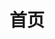 ---
home: true
title: 首页
heroImage: /images/logo.webp
actions:
  - text: 立即下载
    link: https://www.123pan.com/s/epe3jv-sZJOd.html
    type: primary

features:
  - title: 简单
    details: 忘掉令人头疼的文件或代码，所有修改都是一键式的操作
  - title: 安全
    details: 完全没有封号的风险，也不会对设备性能造成任何影响
  - title: 全能
    details: 支持目前主流的大部分安卓设备无root修改

footer: Copyright © 2018-2024 MoY 
---